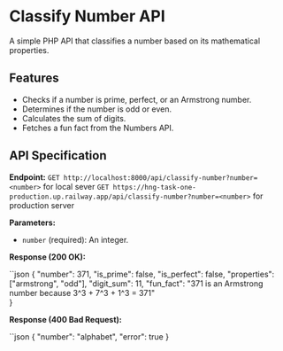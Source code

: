 # Classify Number API

A simple PHP API that classifies a number based on its mathematical properties.

## Features
- Checks if a number is prime, perfect, or an Armstrong number.
- Determines if the number is odd or even.
- Calculates the sum of digits.
- Fetches a fun fact from the Numbers API.

## API Specification

**Endpoint:** 
`GET http://localhost:8000/api/classify-number?number=<number>` for local sever
`GET https://hng-task-one-production.up.railway.app/api/classify-number?number=<number>` for production server


**Parameters:**

* `number` (required): An integer.

**Response (200 OK):**

``json
{
  "number": 371,
  "is_prime": false,
  "is_perfect": false,
  "properties": ["armstrong", "odd"],
  "digit_sum": 11,
  "fun_fact": "371 is an Armstrong number because 3^3 + 7^3 + 1^3 = 371"  
}


**Response (400 Bad Request):**

``json
{
  "number": "alphabet",
  "error": true
}


